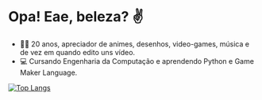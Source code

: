 # Opa! Eae, beleza? ✌

- 👨‍💻 20 anos, apreciador de animes, desenhos, video-games, música e de vez em quando edito uns vídeo.
- 💻 Cursando Engenharia da Computação e aprendendo Python e Game Maker Language.

[![Top Langs](https://github-readme-stats.vercel.app/api/top-langs/?username=paulo-voice&layout=donut&theme=transparent)](https://github.com/anuraghazra/github-readme-stats)




<!--
**paulo-voice/paulo-voice** is a ✨ _special_ ✨ repository because its `README.md` (this file) appears on your GitHub profile.

Here are some ideas to get you started:

- 🔭 I’m currently working on ...
- 🌱 I’m currently learning ...
- 👯 I’m looking to collaborate on ...
- 🤔 I’m looking for help with ...
- 💬 Ask me about ...
- 📫 How to reach me: ...
- 😄 Pronouns: ...
- ⚡ Fun fact: ...
-->
